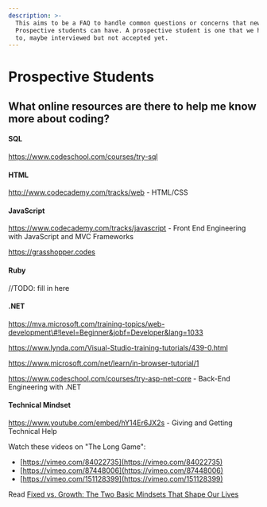 ```yaml
---
description: >-
  This aims to be a FAQ to handle common questions or concerns that new
  Prospective students can have. A prospective student is one that we have talk
  to, maybe interviewed but not accepted yet.
---
```


# Prospective Students

## What online resources are there to help me know more about coding?

#### SQL

https://www.codeschool.com/courses/try-sql

#### HTML

http://www.codecademy.com/tracks/web - HTML/CSS

#### JavaScript

 https://www.codecademy.com/tracks/javascript - Front End Engineering with JavaScript and MVC Frameworks

https://grasshopper.codes

#### Ruby 

//TODO: fill in here

#### .NET

https://mva.microsoft.com/training-topics/web-development\#!level=Beginner&jobf=Developer&lang=1033

https://www.lynda.com/Visual-Studio-training-tutorials/439-0.html

https://www.microsoft.com/net/learn/in-browser-tutorial/1

 https://www.codeschool.com/courses/try-asp-net-core - Back-End Engineering with .NET

#### Technical Mindset

https://www.youtube.com/embed/hY14Er6JX2s - Giving and Getting Technical Help

Watch these videos on "The Long Game":

* [https://vimeo.com/84022735](https://vimeo.com/84022735)
* [https://vimeo.com/87448006](https://vimeo.com/87448006)
* [https://vimeo.com/151128399](https://vimeo.com/151128399)

Read [Fixed vs. Growth: The Two Basic Mindsets That Shape Our Lives](http://www.brainpickings.org/2014/01/29/carol-dweck-mindset/)





